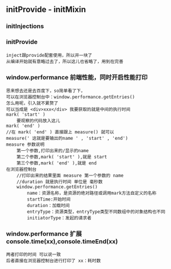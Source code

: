 
## initProvide - initMixin

### initInjections
### initProvide
    
    inject跟provide配套使用，所以并一块了
    从编译开始就有意略过去了，所以这儿也省略了，用到在完善

### window.performance 前端性能，同时开启性能打印

    思来想去还是去百度下，so简单看了下，
    可以在浏览器控制台中：window.performance.getEntries() 
    怎么用呢，引入就不累赘了
    可以当成是 <div>xxx</div> 我要获取的就是中间的执行时间
    mark( 'start' )
        要观察的代码放入这儿
    mark( 'end' )
    //在 mark( 'end' ) 直接跟上 measure() 就可以
    measure(' 这就是要输出的name ' , 'start' , 'end')
    measure 参数说明
        第一个参数,打印出来的/显示的name
        第二个参数,mark( 'start' ),就是 start
        第三个参数,mark( 'end' ),就是 end
    在浏览器控制台
        //打印出来的结果里面 measure 第一个参数的 name 
        //duration 就是执行时间 单位是 毫秒数
        window.performance.getEntries() 
            name：资源名称，是资源的绝对路径或调用mark方法自定义的名称
            startTime:开始时间
            duration：加载时间
            entryType：资源类型，entryType类型不同数组中的对象结构也不同
            initiatorType：发起的请求者

### window.performance 扩展 console.time(xx),console.timeEnd(xx)

    两者打印的时间 可以说一致
    后者直接在浏览器控制台进行打印了 xx：耗时数

